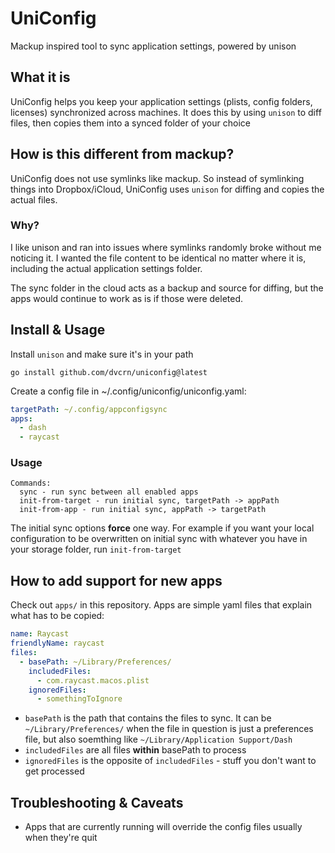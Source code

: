 # UniConfig

Mackup inspired tool to sync application settings, powered by unison


## What it is 

UniConfig helps you keep your application settings (plists, config folders, licenses) synchronized across machines. It does this by using `unison` to diff files, then copies them into a synced folder of your choice

## How is this different from mackup? 

UniConfig does not use symlinks like mackup. So instead of symlinking things into Dropbox/iCloud, UniConfig uses `unison` for diffing and copies the actual files. 

### Why?

I like unison and ran into issues where symlinks randomly broke without me noticing it. I wanted the file content to be identical no matter where it is, including the actual application settings folder.

The sync folder in the cloud acts as a backup and source for diffing, but the apps would continue to work as is if those were deleted.

## Install & Usage 

Install `unison` and make sure it's in your path

```
go install github.com/dvcrn/uniconfig@latest
```

Create a config file in ~/.config/uniconfig/uniconfig.yaml:

```yaml
targetPath: ~/.config/appconfigsync
apps:
  - dash
  - raycast
```

### Usage
```
Commands:
  sync - run sync between all enabled apps
  init-from-target - run initial sync, targetPath -> appPath
  init-from-app - run initial sync, appPath -> targetPath
```

The initial sync options **force** one way. For example if you want your local configuration to be overwritten on initial sync with whatever you have in your storage folder, run `init-from-target`

## How to add support for new apps

Check out `apps/` in this repository. Apps are simple yaml files that explain what has to be copied:

```yaml
name: Raycast
friendlyName: raycast
files:
  - basePath: ~/Library/Preferences/
    includedFiles:
      - com.raycast.macos.plist
    ignoredFiles:
      - somethingToIgnore
```

- `basePath` is the path that contains the files to sync. It can be `~/Library/Preferences/` when the file in question is just a preferences file, but also soemthing like `~/Library/Application Support/Dash`
- `includedFiles` are all files **within** basePath to process
- `ignoredFiles` is the opposite of `includedFiles` - stuff you don't want to get processed

## Troubleshooting & Caveats

- Apps that are currently running will override the config files usually when they're quit